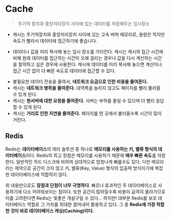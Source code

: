 # Cache

> 주기억 장치와 중앙처리장치 사이에 있는 데이터를 저장해두는 임시장소

* 캐시는 주기억장치와 중앙처리장치 사이에 있는 고속 버퍼 메모리로, 용량은 적지만  속도가 빨라서 데이터에 접근하기에 좋습니다.

* 데이터나 값을 미리 복사해 놓는 임시 장소를 가리킨다. 캐시는 캐시의 접근 시간에 비해 원래 데이터를 접근하는 시간이 오래 걸리는 경우나 값을 다시 계산하는 시간을 절약하고 싶은 경우에 사용한다. 캐시에 데이터를 미리 복사해 놓으면 계산이나 접근 시간 없이 더 빠른 속도로 데이터에 접근할 수 있다.

- 불필요한 데이터 전송을 줄여서, **네트워크 요금으로 인한 비용을 줄여준다.**
- 캐시는 **네트워크 병목을 줄여준다.** 대역폭을 늘리지 않고도 페이지를 빨리 불러올 수 있게 된다.
- 캐시는 **원서버에 대한 요청을 줄여준다.** 서버는 부하를 줄일 수 있으며 더 빨리 응답할 수 있게 된다.
- 캐시는 **거리로 인한 지연을 줄여준다.** 페이지를 먼 곳에서 불러올수록 시간이 많이 거린다.

## Redis

Redis는 **데이터베이스**의 여러 솔루션 중 하나로 **메모리를 사용하는 키, 밸류 형식의 데이터베이스**이다. Redis의 최고 장점은 메모리를 사용하기 때문에 **매우 빠른 속도**를 자랑한다. 일반적인 하드 디스크에 비하여 상대적으로 엄청나게 빠를수도 있다. 다만 메모리라는 제약으로 공간이 크지 않고 키, 밸류(Key, Value) 형식의 입출력 방식이기에 복잡한 데이터베이스에 적합하지 않다.

위 내용만으로도 **장점과 단점이 너무 극명하다**. 빠르나 효과적인 주 데이터베이스로 사용하기에 다소 어려워보이는 점이다. 또한 공간이 많아질수록 비용이 급격히 올라가므로 이를 고려한다면 Redis는 빛좋은 개살구일 수 있다... 하지만! 대부분 Redis를 보조 데이터베이스 역할로 그 가치를 최대한 끌어내어 활용하고 있다. 그 중 **Redis에 가장 적합한 것이 바로 데이터베이스 캐싱(Caching)이다**.







